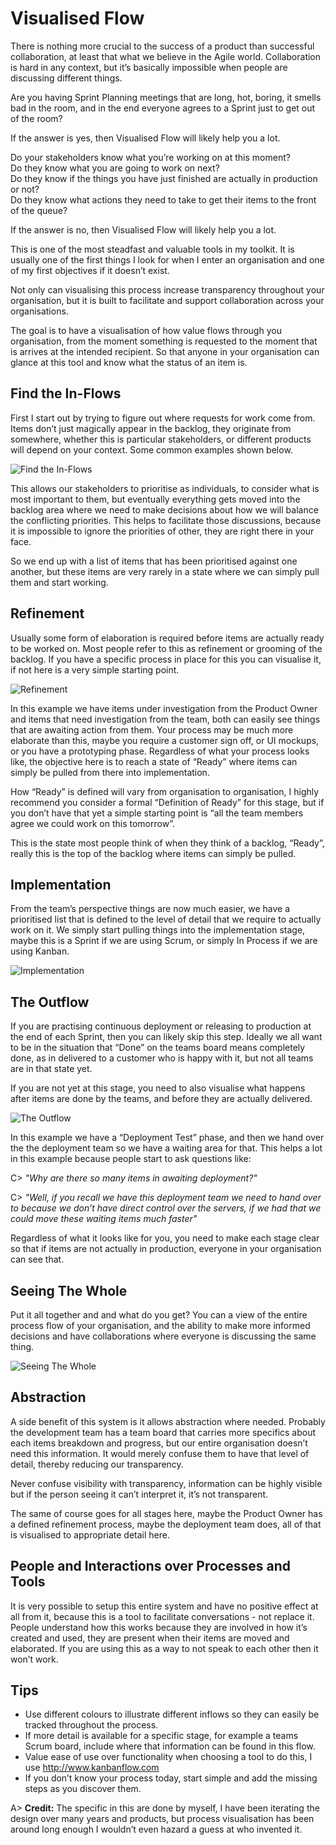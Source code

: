 # Visualised Flow

There is nothing more crucial to the success of a product than successful collaboration, at least that what we believe in the Agile world. Collaboration is hard in any context, but it’s basically impossible when people are discussing different things.

Are you having Sprint Planning meetings that are long, hot, boring, it smells bad in the room, and in the end everyone agrees to a Sprint just to get out of the room?

If the answer is yes, then Visualised Flow will likely help you a lot.

Do your stakeholders know what you’re working on at this moment?  
Do they know what you are going to work on next?  
Do they know if the things you have just finished are actually in production or not?  
Do they know what actions they need to take to get their items to the front of the queue?

If the answer is no, then Visualised Flow will likely help you a lot.

This is one of the most steadfast and valuable tools in my toolkit. It is usually one of the first things I look for when I enter an organisation and one of my first objectives if it doesn’t exist.

Not only can visualising this process increase transparency throughout your organisation, but it is built to facilitate and support collaboration across your organisations.

The goal is to have a visualisation of how value flows through you organisation, from the moment something is requested to the moment that is arrives at the intended recipient. So that anyone in your organisation can glance at this tool and know what the status of an item is.

## Find the In-Flows

First I start out by trying to figure out where requests for work come from. Items don’t just magically appear in the backlog, they originate from somewhere, whether this is particular stakeholders, or different products will depend on your context. Some common examples shown below.

![Find the In-Flows](images/visualised-flow-1.png)

This allows our stakeholders to prioritise as individuals, to consider what is most important to them, but eventually everything gets moved into the backlog area where we need to make decisions about how we will balance the conflicting priorities. This helps to facilitate those discussions, because it is impossible to ignore the priorities of other, they are right there in your face.

So we end up with a list of items that has been prioritised against one another, but these items are very rarely in a state where we can simply pull them and start working.

## Refinement

Usually some form of elaboration is required before items are actually ready to be worked on. Most people refer to this as refinement or grooming of the backlog. If you have a specific process in place for this you can visualise it, if not here is a very simple starting point.

![Refinement](images/visualised-flow-2.png)

In this example we have items under investigation from the Product Owner and items that need investigation from the team, both can easily see things that are awaiting action from them. Your process may be much more elaborate than this, maybe you require a customer sign off, or UI mockups, or you have a prototyping phase. Regardless of what your process looks like, the objective here is to reach a state of “Ready” where items can simply be pulled from there into implementation.

How “Ready” is defined will vary from organisation to organisation, I highly recommend you consider a formal “Definition of Ready” for this stage, but if you don’t have that yet a simple starting point is “all the team members agree we could work on this tomorrow”.

This is the state most people think of when they think of a backlog, “Ready”, really this is the top of the backlog where items can simply be pulled.

## Implementation

From the team’s perspective things are now much easier, we have a prioritised list that is defined to the level of detail that we require to actually work on it. We simply start pulling things into the implementation stage, maybe this is a Sprint if we are using Scrum, or simply In Process if we are using Kanban.

![Implementation](images/visualised-flow-3.png)

## The Outflow

If you are practising continuous deployment or releasing to production at the end of each Sprint, then you can likely skip this step. Ideally we all want to be in the situation that “Done” on the teams board means completely done, as in delivered to a customer who is happy with it, but not all teams are in that state yet.

If you are not yet at this stage, you need to also visualise what happens after items are done by the teams, and before they are actually delivered.

![The Outflow](images/visualised-flow-4.png)

In this example we have a “Deployment Test” phase, and then we hand over the the deployment team so we have a waiting area for that. This helps a lot in this example because people start to ask questions like:

C> *"Why are there so many items in awaiting deployment?"*

C> *"Well, if you recall we have this deployment team we need to hand over to because we don’t have direct control over the servers, if we had that we could move these waiting items much faster"*

Regardless of what it looks like for you, you need to make each stage clear so that if items are not actually in production, everyone in your organisation can see that.

## Seeing The Whole

Put it all together and and what do you get? You can a view of the entire process flow of your organisation, and the ability to make more informed decisions and have collaborations where everyone is discussing the same thing.

![Seeing The Whole](images/visualised-flow-5.png)

## Abstraction

A side benefit of this system is it allows abstraction where needed. Probably the development team has a team board that carries more specifics about each items breakdown and progress, but our entire organisation doesn’t need this information. It would merely confuse them to have that level of detail, thereby reducing our transparency.

Never confuse visibility with transparency, information can be highly visible but if the person seeing it can’t interpret it, it’s not transparent.

The same of course goes for all stages here, maybe the Product Owner has a defined refinement process, maybe the deployment team does, all of that is visualised to appropriate detail here.

## People and Interactions over Processes and Tools

It is very possible to setup this entire system and have no positive effect at all from it, because this is a tool to facilitate conversations - not replace it. People understand how this works because they are involved in how it’s created and used, they are present when their items are moved and elaborated. If you are using this as a way to not speak to each other then it won’t work.

## Tips
- Use different colours to illustrate different inflows so they can easily be tracked throughout the process.
- If more detail is available for a specific stage, for example a teams Scrum board, include where that information can be found in this flow.
- Value ease of use over functionality when choosing a tool to do this, I use <http://www.kanbanflow.com>
- If you don’t know your process today, start simple and add the missing steps as you discover them.

A> **Credit:** The specific in this are done by myself, I have been iterating the design over many years and products, but process visualisation has been around long enough I wouldn’t even hazard a guess at who invented it.
